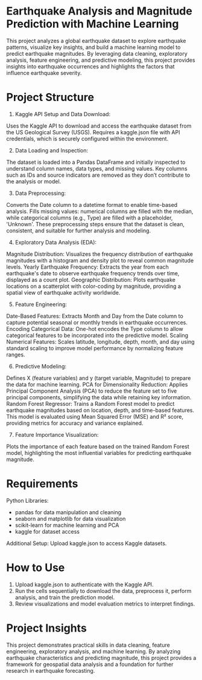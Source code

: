 # Earthquake Analysis and Magnitude Prediction with Machine Learning
This project analyzes a global earthquake dataset to explore earthquake patterns, visualize key insights, and build a machine learning model to predict earthquake magnitudes. By leveraging data cleaning, exploratory analysis, feature engineering, and predictive modeling, this project provides insights into earthquake occurrences and highlights the factors that influence earthquake severity.

# Project Structure
1. Kaggle API Setup and Data Download:

Uses the Kaggle API to download and access the earthquake dataset from the US Geological Survey (USGS).
Requires a kaggle.json file with API credentials, which is securely configured within the environment.

2. Data Loading and Inspection:

The dataset is loaded into a Pandas DataFrame and initially inspected to understand column names, data types, and missing values.
Key columns such as IDs and source indicators are removed as they don’t contribute to the analysis or model.

3. Data Preprocessing:

Converts the Date column to a datetime format to enable time-based analysis.
Fills missing values: numerical columns are filled with the median, while categorical columns (e.g., Type) are filled with a placeholder, 'Unknown'.
These preprocessing steps ensure that the dataset is clean, consistent, and suitable for further analysis and modeling.

4. Exploratory Data Analysis (EDA):

Magnitude Distribution: Visualizes the frequency distribution of earthquake magnitudes with a histogram and density plot to reveal common magnitude levels.
Yearly Earthquake Frequency: Extracts the year from each earthquake's date to observe earthquake frequency trends over time, displayed as a count plot.
Geographic Distribution: Plots earthquake locations on a scatterplot with color-coding by magnitude, providing a spatial view of earthquake activity worldwide.

5. Feature Engineering:

Date-Based Features: Extracts Month and Day from the Date column to capture potential seasonal or monthly trends in earthquake occurrences.
Encoding Categorical Data: One-hot encodes the Type column to allow categorical features to be incorporated into the predictive model.
Scaling Numerical Features: Scales latitude, longitude, depth, month, and day using standard scaling to improve model performance by normalizing feature ranges.

6. Predictive Modeling:

Defines X (feature variables) and y (target variable, Magnitude) to prepare the data for machine learning.
PCA for Dimensionality Reduction: Applies Principal Component Analysis (PCA) to reduce the feature set to five principal components, simplifying the data while retaining key information.
Random Forest Regressor: Trains a Random Forest model to predict earthquake magnitudes based on location, depth, and time-based features. This model is evaluated using Mean Squared Error (MSE) and R² score, providing metrics for accuracy and variance explained.

7. Feature Importance Visualization:

Plots the importance of each feature based on the trained Random Forest model, highlighting the most influential variables for predicting earthquake magnitude.

# Requirements

Python Libraries:
  - pandas for data manipulation and cleaning
  - seaborn and matplotlib for data visualization
  - scikit-learn for machine learning and PCA
  - kaggle for dataset access

Additional Setup: Upload kaggle.json to access Kaggle datasets.

# How to Use
  1. Upload kaggle.json to authenticate with the Kaggle API.
  2. Run the cells sequentially to download the data, preprocess it, perform analysis, and train the prediction model.
  3. Review visualizations and model evaluation metrics to interpret findings.

# Project Insights
This project demonstrates practical skills in data cleaning, feature engineering, exploratory analysis, and machine learning. By analyzing earthquake characteristics and predicting magnitude, this project provides a framework for geospatial data analysis and a foundation for further research in earthquake forecasting.
